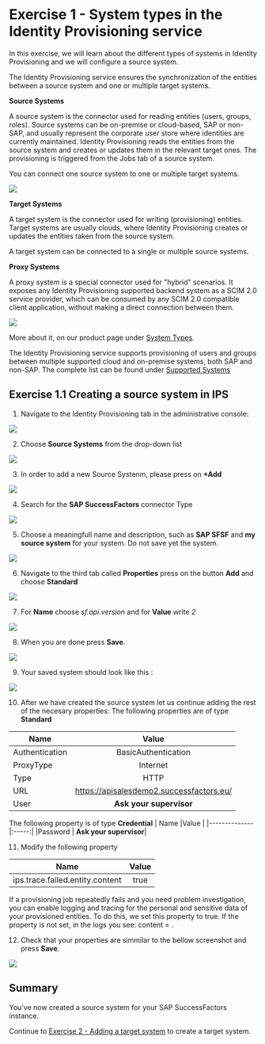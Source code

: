 # Exercise 1 - System types in the Identity Provisioning service 

In this exercise, we will learn about the different types of systems in Identity Provisioning and we will configure a source system. 

The Identity Provisioning service ensures the synchronization of the entities between a source system and one or multiple target systems.

**Source Systems** 

A source system is the connector used for reading entities (users, groups, roles). Source systems can be on-premise or cloud-based, SAP or non-SAP, and usually represent the corporate user store where identities are currently maintained. Identity Provisioning reads the entities from the source system and creates or updates them in the relevant target ones. The provisioning is triggered from the Jobs tab of a source system.

You can connect one source system to one or multiple target systems.

<img src="/exercises/ex1/images/sourcesys.png">

**Target Systems** 

A target system is the connector used for writing (provisioning) entities. Target systems are usually clouds, where Identity Provisioning creates or updates the entities taken from the source system.

A target system can be connected to a single or multiple source systems.

**Proxy Systems** 

A proxy system is a special connector used for "hybrid" scenarios. It exposes any Identity Provisioning supported backend system as a SCIM 2.0 service provider, which can be consumed by any SCIM 2.0 compatible client application, without making a direct connection between them.

<img src="/exercises/ex1/images/proxy.png">

More about it, on our product page under [System Types](https://help.sap.com/docs/identity-provisioning/identity-provisioning/system-types?locale=en-US).

The Identity Provisioning service supports provisioning of users and groups between multiple supported cloud and on-premise systems, both SAP and non-SAP. The complete list can be found under [Supported Systems](https://help.sap.com/docs/identity-provisioning/identity-provisioning/supported-systems?locale=en-US)


## Exercise 1.1 Creating a source system in IPS 

1. Navigate to the Identity Provisioning tab in the administrative console: 

<img src="/exercises/ex1/images/12.png">

2. Choose **Source Systems** from the drop-down list

<img src="/exercises/ex1/images/11.png">
 
3. In order to add a new Source Systenm, please press on **+Add**

<img src="/exercises/ex1/images/13.png">
   
4. Search for the **SAP SuccessFactors** connector Type

<img src="/exercises/ex1/images/14.png">
   
5. Choose a meaningfull name and description, such as **SAP SFSF**  and **my source system** for your system. Do not save yet the system.

<img src="/exercises/ex1/images/15.png">
   
6. Navigate to the third tab called **Properties** press on the button **Add** and choose **Standard**

<img src="/exercises/ex1/images/16.png">

7. For **Name** choose _sf.api.version_ and for **Value** write  _2_

<img src="/exercises/ex1/images/17.png">
     
8.  When you are done press  **Save**.

 <img src="/exercises/ex1/images/18.png">

9. Your saved system should look like this :
    
<img src="/exercises/ex1/images/19.png">

10. After we have created the source system let us continue adding the rest of the necesary properties: 
The following properties are of type **Standard**

| Name         |Value | 
|--------------|:-----:|
| Authentication|BasicAuthentication|        
| ProxyType|Internet|     
| Type|HTTP|   
|URL |https://apisalesdemo2.successfactors.eu/|   
|User | **Ask your supervisor**|  

The following property is of type **Credential**
| Name         |Value | 
|--------------|:-----:|
|Password | **Ask your supervisor**|   

11. Modify the following property

| Name         |Value | 
|--------------|:-----:|
|ips.trace.failed.entity.content |true|  

If a provisioning job repeatedly fails and you need problem investigation, you can enable logging and tracing for the personal and sensitive data of your provisioned entities.
To do this, we set this property to true. If the property is not set, in the logs you see: content = <hidden content>.

12. Check that your properties are simmilar to the bellow screenshot and press  **Save**.

<img src="/exercises/ex1/images/111.png">


## Summary

You've now created a source system for your SAP SuccessFactors instance. 

Continue to [Exercise 2 - Adding a target system](../ex2/README.md) to create a target system. 

